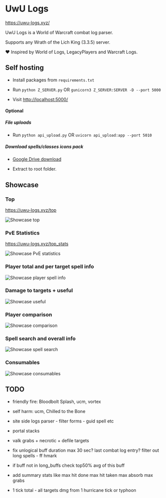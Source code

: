 # UwU Logs

<https://uwu-logs.xyz/>

UwU Logs is a World of Warcraft combat log parser.

Supports any Wrath of the Lich King (3.3.5) server.

❤️ Inspired by World of Logs, LegacyPlayers and Warcraft Logs.

## Self hosting

- Install packages from `requirements.txt`

- Run `python Z_SERVER.py` OR `gunicorn3 Z_SERVER:SERVER -D --port 5000`

- Visit <http://localhost:5000/>

#### Optional
##### File uploads

- Run `python api_upload.py` OR `uvicorn api_upload:app --port 5010`

##### Download spells/classes icons pack

- [Google Drive download](https://drive.google.com/file/d/17DyiCJts01CkFIkd0-G1dVAypIlxd0pP)

- Extract to root folder.

## Showcase

### Top

<https://uwu-logs.xyz/top>

![Showcase top](https://raw.githubusercontent.com/Ridepad/uwu-logs/main/static/thumb.png)

### PvE Statistics

<https://uwu-logs.xyz/top_stats>

![Showcase PvE statistics](https://raw.githubusercontent.com/Ridepad/uwu-logs/main/showcase/pve_stats.png)

### Player total and per target spell info

![Showcase player spell info](https://raw.githubusercontent.com/Ridepad/uwu-logs/main/showcase/spell_info.png)

### Damage to targets + useful

![Showcase useful](https://raw.githubusercontent.com/Ridepad/uwu-logs/main/showcase/useful.png)

### Player comparison

![Showcase comparison](https://raw.githubusercontent.com/Ridepad/uwu-logs/main/showcase/compare.png)

### Spell search and overall info

![Showcase spell search](https://raw.githubusercontent.com/Ridepad/uwu-logs/main/showcase/spells.png)

### Consumables

![Showcase consumables](https://raw.githubusercontent.com/Ridepad/uwu-logs/main/showcase/consume.png)

## TODO

- friendly fire: Bloodbolt Splash, ucm, vortex
- self harm: ucm, Chilled to the Bone
- site side logs parser - filter forms - guid spell etc

- portal stacks
- valk grabs + necrotic + defile targets

- fix unlogical buff duration max 30 sec? last combat log entry? filter out long spells - ff hmark
- if buff not in long_buffs check top50% avg of this buff

- add summary stats like max hit done max hit taken max absorb max grabs
- 1 tick total - all targets dmg from 1 hurricane tick or typhoon
